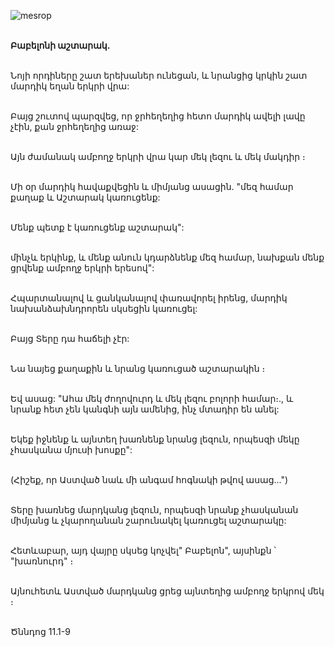 ![mesrop](https://volamar.ru/audio_video/foto/01/detbible/B32.BMP)

\
**Բաբելոնի աշտարակ.**

\
Նոյի որդիները շատ երեխաներ ունեցան, և նրանցից կրկին շատ մարդիկ եղան երկրի վրա:

\
Բայց շուտով պարզվեց, որ ջրհեղեղից հետո մարդիկ ավելի լավը չէին, քան ջրհեղեղից առաջ:

\
Այն ժամանակ ամբողջ երկրի վրա կար մեկ լեզու և մեկ մակդիր ։

\
Մի օր մարդիկ հավաքվեցին և միմյանց ասացին. "մեզ համար քաղաք և Աշտարակ կառուցենք:

\
Մենք պետք է կառուցենք աշտարակ":

\
մինչև երկինք, և մենք անուն կդարձնենք մեզ համար, նախքան մենք ցրվենք ամբողջ երկրի երեսով":

\
Հպարտանալով և ցանկանալով փառավորել իրենց, մարդիկ նախանձախնդրորեն սկսեցին կառուցել:

\
Բայց Տերը դա հաճելի չէր:

\
Նա նայեց քաղաքին և նրանց կառուցած աշտարակին ։

\
Եվ ասաց:
"Ահա մեկ ժողովուրդ և մեկ լեզու բոլորի համար։., և նրանք հետ չեն կանգնի այն ամենից, ինչ մտադիր են անել:

\
Եկեք իջնենք և այնտեղ խառնենք նրանց լեզուն, որպեսզի մեկը չհասկանա մյուսի խոսքը":

\
(Հիշեք, որ Աստված նաև մի անգամ հոգնակի թվով ասաց...")

\
Տերը խառնեց մարդկանց լեզուն, որպեսզի նրանք չհասկանան միմյանց և չկարողանան շարունակել կառուցել աշտարակը:

\
Հետևաբար, այդ վայրը սկսեց կոչվել" Բաբելոն", այսինքն ՝ "խառնուրդ" ։

\
Այնուհետև Աստված մարդկանց ցրեց այնտեղից ամբողջ երկրով մեկ ։

\
Ծննդոց 11.1-9
